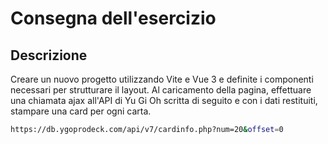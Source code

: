 
# Consegna dell'esercizio

## Descrizione
Creare un nuovo progetto utilizzando Vite e Vue 3 e definite i componenti necessari per strutturare il layout. Al caricamento della pagina, effettuare una chiamata ajax all'API di Yu Gi Oh scritta di seguito e con i dati restituiti, stampare una card per ogni carta.

```sh
https://db.ygoprodeck.com/api/v7/cardinfo.php?num=20&offset=0
```
